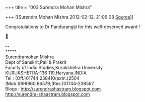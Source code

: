 +++
title = "003 Surendra Mohan Mishra"

+++
[[Surendra Mohan Mishra	2012-02-12, 21:06:08 [Source](https://groups.google.com/g/bvparishat/c/uzET9g-6D3w)]]



Congratulations to Dr Pandurangiji for this well-deserved award !



  
--  
\*\*\*\*\*  
Surendramohan Mishra  
Dept of Sanskrit,Pali & Prakrit  
Faculty of Indic Studies,Kurukshetra University  
KURUKSHETRA-136 119,Haryana,INDIA  
Tel : (Off.)01744 238410(extn.)2504  
(Mob.)098960 86579;(Res.)01744-238567  
Blogs : <http://surendrashastram.blogspot.com>  
<http://surendra-shaastram.blogspot.com>  

